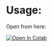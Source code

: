 # Usage:

Open from here:

[![Open In Colab](https://colab.research.google.com/assets/colab-badge.svg)](https://colab.research.google.com/github/jpgodfan/cloud-Lichess-external-engine/blob/main/notebook.ipynb)
